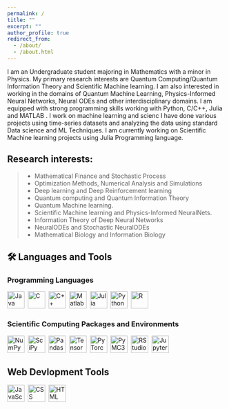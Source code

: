```yaml
---
permalink: /
title: ""
excerpt: ""
author_profile: true
redirect_from: 
  - /about/
  - /about.html
---
```


I am an Undergraduate student majoring in Mathematics with a minor in Physics. My primary research interests are Quantum Computing/Quantum Information Theory and Scientific Machine learning. I am also interested in working in the domains of Quantum Machine Learning, Physics-Informed Neural Networks, Neural ODEs and other interdisciplinary domains. I am equipped with strong programming skills working with Python, C/C++, Julia and MATLAB . I work on machine learning and scienc I have done various projects using time-series datasets and analyzing the data using standard Data science and ML Techniques. I am currently working on Scientific Machine learning projects using Julia Programming language.  

Research interests:
------  
>* Mathematical Finance and Stochastic Process
>* Optimization Methods, Numerical Analysis and Simulations
>* Deep learning and Deep Reinforcement learning
>* Quantum computing and Quantum Information Theory
>* Quantum Machine learning.
>* Scientific Machine learning and Physics-Informed NeuralNets.
>* Information Theory of Deep Neural Networks
>* NeuralODEs and Stochastic NeuralODEs
>* Mathematical Biology and Information Biology


## 🛠️ Languages and Tools
### Programming Languages  

<div>
  <img src="https://cdn.jsdelivr.net/gh/devicons/devicon/icons/java/java-original.svg" title="Java" alt="Java" width="40" height="40"/>&nbsp;
  <img src="https://cdn.jsdelivr.net/gh/devicons/devicon/icons/c/c-original.svg" title="C" alt="C" width="40" height="40"/>&nbsp;
  <img src="https://cdn.jsdelivr.net/gh/devicons/devicon/icons/cplusplus/cplusplus-original.svg" title="C++" alt="C++" width="40" height="40"/>&nbsp;
  <img src="https://cdn.jsdelivr.net/gh/devicons/devicon/icons/matlab/matlab-original.svg" title="Matlab" alt="Matlab" width="40" height="40"/>&nbsp;
  <img src="https://cdn.jsdelivr.net/gh/devicons/devicon/icons/julia/julia-original.svg" title="Julia" alt="Julia" width="40" height="40"/>&nbsp;
  <img src="https://cdn.jsdelivr.net/gh/devicons/devicon/icons/python/python-original.svg" title="Python" alt="Python" width="40" height="40"/>&nbsp;
  <img src="https://cdn.jsdelivr.net/gh/devicons/devicon/icons/r/r-original.svg" title="R" alt="R" width="40" height="40"/>&nbsp;
  
</div>


### Scientific Computing Packages and Environments  


<div>
  <img src="https://cdn.jsdelivr.net/gh/devicons/devicon/icons/numpy/numpy-original.svg" title="NumPy" alt="NumPy" width="40" height="40"/>&nbsp;
  <img src="https://scipy.org/images/logo.svg" title="SciPy" alt="SciPy" width="40" height="40"/>&nbsp;
  <img src="https://cdn.jsdelivr.net/gh/devicons/devicon/icons/pandas/pandas-original.svg" title="Pandas" alt="Pandas" width="40" height="40"/>&nbsp;
  <img src="https://cdn.jsdelivr.net/gh/devicons/devicon/icons/tensorflow/tensorflow-original.svg" title="TensorFlow" alt="TensorFlow" width="40" height="40"/>&nbsp;
  <img src="https://upload.wikimedia.org/wikipedia/commons/1/10/PyTorch_logo_icon.svg" title="PyTorch" alt="PyTorch" width="40" height="40"/>&nbsp;
  <img src="https://avatars.githubusercontent.com/u/81121?v=4" title="PyMC3" alt="PyMC3" width="40" height="40"/>&nbsp;
  <img src="https://cdn.jsdelivr.net/gh/devicons/devicon/icons/rstudio/rstudio-original.svg" title="RStudio" alt="RStudio" width="40" height="40"/>&nbsp;
  <img src="https://cdn.jsdelivr.net/gh/devicons/devicon/icons/jupyter/jupyter-original-wordmark.svg" title="Jupyter" alt="Jupyter" width="40" height="40"/>&nbsp;
</div>

## Web Devlopment Tools
<div>
  <img src="https://cdn.jsdelivr.net/gh/devicons/devicon/icons/javascript/javascript-original.svg" title="JavaScript" alt="JavaScript" width="40" height="40"/>&nbsp;
  <img src="https://cdn.jsdelivr.net/gh/devicons/devicon/icons/css3/css3-original-wordmark.svg" title="CSS" alt="CSS" width="40" height="40"/>&nbsp;
  <img src="https://cdn.jsdelivr.net/gh/devicons/devicon/icons/html5/html5-original-wordmark.svg" title="HTML5" alt="HTML" width="40" height="40"/>&nbsp;


</div>




